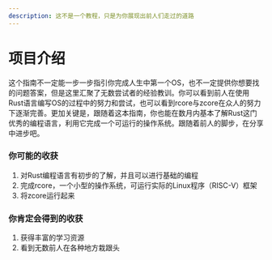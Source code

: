 ```yaml
---
description: 这不是一个教程，只是为你展现出前人们走过的道路
---
```


# 项目介绍

这个指南不一定能一步一步指引你完成人生中第一个OS，也不一定提供你想要找的问题答案，但是这里汇聚了无数尝试者的经验教训。你可以看到前人在使用Rust语言编写OS的过程中的努力和尝试，也可以看到rcore与zcore在众人的努力下逐渐完善。更加关键是，跟随着这本指南，你也能在数月内基本了解Rust这门优秀的编程语言，利用它完成一个可运行的操作系统。跟随着前人的脚步，在分享中进步吧。

### 你可能的收获

1. 对Rust编程语言有初步的了解，并且可以进行基础的编程
2. 完成rcore，一个小型的操作系统，可运行实际的Linux程序（RISC-V）框架
3. 将zcore运行起来

### 你肯定会得到的收获

1. 获得丰富的学习资源
2. 看到无数前人在各种地方栽跟头



